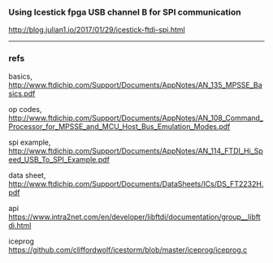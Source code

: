 
### Using Icestick fpga USB channel B for SPI communication

http://blog.julian1.io/2017/01/29/icestick-ftdi-spi.html

----

### refs 
basics,
  http://www.ftdichip.com/Support/Documents/AppNotes/AN_135_MPSSE_Basics.pdf

op codes,
  http://www.ftdichip.com/Support/Documents/AppNotes/AN_108_Command_Processor_for_MPSSE_and_MCU_Host_Bus_Emulation_Modes.pdf

spi example,
  http://www.ftdichip.com/Support/Documents/AppNotes/AN_114_FTDI_Hi_Speed_USB_To_SPI_Example.pdf

data sheet,
  http://www.ftdichip.com/Support/Documents/DataSheets/ICs/DS_FT2232H.pdf

api
  https://www.intra2net.com/en/developer/libftdi/documentation/group__libftdi.html

iceprog
  https://github.com/cliffordwolf/icestorm/blob/master/iceprog/iceprog.c

